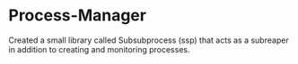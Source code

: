 # Process-Manager
Created a small library called Subsubprocess (ssp) that acts as a subreaper in addition to creating and monitoring processes. 
